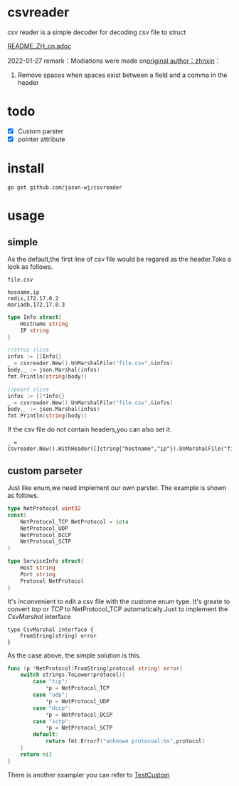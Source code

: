 # csvreader
csv reader is a simple decoder for decoding csv file to struct

[README_ZH_cn.adoc](./README_ZH_cn.adoc)

2022-01-27 remark：Modiations were made on[original author：zhnxin](https://github.com/zhnxin/csvreader)：
1. Remove spaces when spaces exist between a field and a comma in the header

# todo

- [x] Custom parster
- [x] pointer attribute

# install
```
go get github.com/jason-wj/csvreader
```

# usage

## simple
As the default,the first line of csv file would be regared as the header.Take a look as follows.

`file.csv`
```csv
hosname,ip
redis,172.17.0.2
mariadb,172.17.0.3
```

```go
type Info struct{
    Hostname string
    IP string
}

//struc slice
infos := []Info{}
_ = csvreader.New().UnMarshalFile("file.csv",&infos)
body,_ := json.Marshal(infos)
fmt.Println(string(body))

//point slice
infos := []*Info{}
_ = csvreader.New().UnMarshalFile("file.csv",&infos)
body,_ := json.Marshal(infos)
fmt.Println(string(body))
```

If the csv file do not contain headers,you can also set it.

```
_ = csvreader.New().WithHeader([]string{"hostname","ip"}).UnMarshalFile("file.csv",&infos)
```

## custom parseter

Just like enum,we need implement our own parster. The example is shown as follows.

```go
type NetProtocol uint32
const(
    NetProtocol_TCP NetProtocol = iota
    NetProtocol_UDP
    NetProtocol_DCCP
    NetProtocol_SCTP
)

type ServiceInfo struct{
    Host string
    Port string
    Protocol NetProtocol
}
```

It's inconvenient to edit a csv file with the custome enum type. It's greate to convert _top_ or _TCP_ to NetProtocol_TCP automatically.Just to implement the _CsvMarshal_ interface


    type CsvMarshal interface {
	    FromString(string) error
    }

As the case above, the simple solution is this.
```go
func (p *NetProtocol)FromString(protocol string) error{
    switch strings.ToLower(protocol){
        case "tcp":
            *p = NetProtocol_TCP
        case "udp":
            *p = NetProtocol_UDP
        case "dccp":
            *p = NetProtocol_DCCP
        case "sctp":
            *p = NetProtocol_SCTP
        default:
            return fmt.Errorf("unknown protocoal:%s",protocol)
    }
    return nil
}

```
There is another exampler you can refer to [TestCustom](./reader_test.go#TestCustom)
